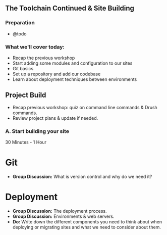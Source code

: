 The Toolchain Continued & Site Building
---------------------------------------

### Preparation

* @todo

### What we'll cover today:

* Recap the previous workshop
* Start adding some modules and configuration to our sites
* Git basics
* Set up a repository and add our codebase
* Learn about deployment techniques between environments

Project Build
--------------

* Recap previous workshop: quiz on command line commands & Drush commands.
* Review project plans & update if needed.

### A. Start building your site

30 Minutes - 1 Hour

Git
===

* __Group Discussion:__ What is version control and why do we need it?

Deployment
==========

* __Group Discussion:__ The deployment process.
* __Group Discussion:__ Environments & web servers.
* __Do:__ Write down the different components you need to think about when deploying or migrating sites and what we need to consider about them.
